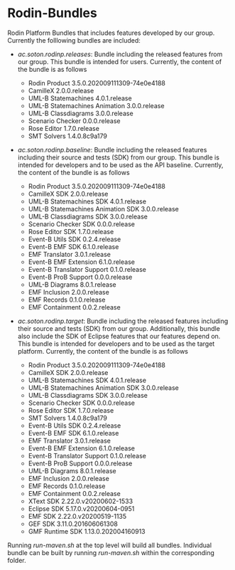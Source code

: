 # Rodin-Bundles
Rodin Platform Bundles that includes features developed by our
group. Currently the folllowing bundles are included:

* *ac.soton.rodinp.releases*: Bundle including the released features
  from our group. This bundle is intended for users. Currently, the
  content of the bundle is as follows
  - Rodin Product 3.5.0.202009111309-74e0e4188
  - CamilleX 2.0.0.release
  - UML-B Statemachines 4.0.1.release
  - UML-B Statemachines Animation 3.0.0.release
  - UML-B Classdiagrams 3.0.0.release
  - Scenario Checker 0.0.0.release
  - Rose Editor 1.7.0.release
  - SMT Solvers 1.4.0.8c9a179

* *ac.soton.rodinp.baseline*: Bundle including the released features
  including their source and tests (SDK) from our group. This bundle
  is intended for developers and to be used as the API baseline.
  Currently, the content of the bundle is as follows
  - Rodin Product 3.5.0.202009111309-74e0e4188
  - CamilleX SDK 2.0.0.release
  - UML-B Statemachines SDK 4.0.1.release
  - UML-B Statemachines Animation SDK 3.0.0.release
  - UML-B Classdiagrams SDK 3.0.0.release
  - Scenario Checker SDK 0.0.0.release
  - Rose Editor SDK 1.7.0.release
  - Event-B Utils SDK 0.2.4.release
  - Event-B EMF SDK 6.1.0.release
  - EMF Translator 3.0.1.release
  - Event-B EMF Extension 6.1.0.release
  - Event-B Translator Support 0.1.0.release
  - Event-B ProB Support 0.0.0.release
  - UML-B Diagrams 8.0.1.release
  - EMF Inclusion 2.0.0.release
  - EMF Records 0.1.0.release
  - EMF Containment 0.0.2.release


* *ac.soton.rodinp.target*: Bundle including the released features
  including their source and tests (SDK) from our group. Additionally,
  this bundle also include the SDK of Eclipse features that our
  features depend on. This bundle is intended for developers and to be
  used as the target platform. Currently, the content of the bundle is
  as follows
  - Rodin Product 3.5.0.202009111309-74e0e4188
  - CamilleX SDK 2.0.0.release
  - UML-B Statemachines SDK 4.0.1.release
  - UML-B Statemachines Animation SDK 3.0.0.release
  - UML-B Classdiagrams SDK 3.0.0.release
  - Scenario Checker SDK 0.0.0.release
  - Rose Editor SDK 1.7.0.release
  - SMT Solvers 1.4.0.8c9a179
  - Event-B Utils SDK 0.2.4.release
  - Event-B EMF SDK 6.1.0.release
  - EMF Translator 3.0.1.release
  - Event-B EMF Extension 6.1.0.release
  - Event-B Translator Support 0.1.0.release
  - Event-B ProB Support 0.0.0.release
  - UML-B Diagrams 8.0.1.release
  - EMF Inclusion 2.0.0.release
  - EMF Records 0.1.0.release
  - EMF Containment 0.0.2.release
  - XText SDK 2.22.0.v20200602-1533
  - Eclipse SDK 5.17.0.v20200604-0951
  - EMF SDK 2.22.0.v20200519-1135
  - GEF SDK 3.11.0.201606061308
  - GMF Runtime SDK 1.13.0.202004160913

Running *run-maven.sh* at the top level will build all
bundles. Individual bundle can be built by running *run-maven.sh*
within the corresponding folder.


